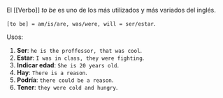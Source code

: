 El [[Verbo]] _to be_ es uno de los más utilizados y más variados del inglés.

`[to be] = am/is/are, was/were, will = ser/estar`.

Usos:

1. **Ser**: `he is the proffessor, that was cool`.
2. **Estar**: `I was in class, they were fighting`.
3. **Indicar edad**: `She is 20 years old`.
4. **Hay**: `There is a reason`.
5. **Podría**: `there could be a reason`.
6. **Tener**: `they were cold and hungry`.
